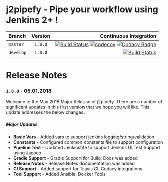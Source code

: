 # j2pipefy - Pipe your workflow using Jenkins 2+ !

| Branch            | Version   | Continuous Integration |
| :------------     | :-----:   | -------------:    |
| `master`          | `1.0.0`   | [![Build Status](https://travis-ci.org/ah5/j2pipefy.svg?branch=master)](https://travis-ci.org/ah5/j2pipefy) [![codecov](https://codecov.io/gh/ah5/j2pipefy/branch/master/graph/badge.svg?branch=master)](https://codecov.io/gh/ah5/j2pipefy) [![Codacy Badge](https://api.codacy.com/project/badge/Grade/48e7db2939074833ab02bafcf9830bfd?branch=master)](https://www.codacy.com/app/ah5/j2pipefy?utm_source=github.com&amp;utm_medium=referral&amp;utm_content=ah5/j2pipefy&amp;utm_campaign=Badge_Grade) |
| `develop` | `1.0.0`   | [![Build Status](https://travis-ci.org/ah5/j2pipefy.svg?branch=develop)](https://travis-ci.org/ah5/j2pipefy) |

# Release Notes

### `1.0.0` - 05.01.2018
Welcome to the May 2018 Major Release of j2pipefy. There are a number of significant updates in this first version that we hope you will like. This update addresses the below changes.  
##### Major Updates  
* **Basic Vars** - Added vars to support jenkins logging/string/validation  
* **Constants** - Configured common constants file to support configuration  
* **Pipeline Test** - Updated Jenkinsfile to support Jenkins UI Test Support using Jacoco  
* **Gradle Support** - Gradle Support for Build, Docs was added  
* **Release Notes** - Release Notes documentation was added  
* **CI Support** - Added support for Travis CI, Codacy integrations  
* **Tool Support** - Added Ansible, Docker Tools  

